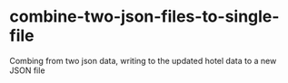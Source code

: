 # combine-two-json-files-to-single-file
Combing from two json data, writing to the updated hotel data to a new JSON file
